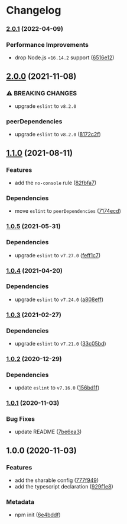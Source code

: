 # Changelog

### [2.0.1](https://github.com/b2broker/eslint-config/compare/v2.0.0...v2.0.1) (2022-04-09)

### Performance Improvements

- drop Node.js `<16.14.2` support ([6516e12](https://github.com/b2broker/eslint-config/commit/6516e122eed0d520803c57f2a742e9dd3db84425))

## [2.0.0](https://github.com/b2broker/eslint-config/compare/v1.1.0...v2.0.0) (2021-11-08)

### ⚠ BREAKING CHANGES

- upgrade `eslint` to `v8.2.0`

### peerDependencies

- upgrade `eslint` to `v8.2.0` ([8172c2f](https://github.com/b2broker/eslint-config/commit/8172c2fca5bde265f2bef781af23147ad938bf6c))

## [1.1.0](https://github.com/b2broker/eslint-config/compare/v1.0.5...v1.1.0) (2021-08-11)

### Features

- add the `no-console` rule ([82fbfa7](https://github.com/b2broker/eslint-config/commit/82fbfa7dfcf03ce1a87f8752fc98789a4b2798c4))

### Dependencies

- move `eslint` to `peerDependencies` ([7174ecd](https://github.com/b2broker/eslint-config/commit/7174ecd7b9da5cb80ea3e578047c2f699fe198bb))

### [1.0.5](https://github.com/b2broker/eslint-config/compare/v1.0.4...v1.0.5) (2021-05-31)

### Dependencies

- upgrade `eslint` to `v7.27.0` ([feff1c7](https://github.com/b2broker/eslint-config/commit/feff1c710a25524e5441d3f7e613a7a33f69e59b))

### [1.0.4](https://github.com/b2broker/eslint-config/compare/v1.0.3...v1.0.4) (2021-04-20)

### Dependencies

- upgrade `eslint` to `v7.24.0` ([a808eff](https://github.com/b2broker/eslint-config/commit/a808effce4b128e00cb5e61a20cb9d80b59c8ab2))

### [1.0.3](https://github.com/b2broker/eslint-config/compare/v1.0.2...v1.0.3) (2021-02-27)

### Dependencies

- upgrade `eslint` to `v7.21.0` ([33c05bd](https://github.com/b2broker/eslint-config/commit/33c05bd41affcb7b11793e825dc86e7a9c2185a0))

### [1.0.2](https://github.com/b2broker/eslint-config/compare/v1.0.1...v1.0.2) (2020-12-29)

### Dependencies

- update `eslint` to `v7.16.0` ([156bd1f](https://github.com/b2broker/eslint-config/commit/156bd1fead029d9e234782903cad82a230fff6f6))

### [1.0.1](https://github.com/b2broker/eslint-config/compare/v1.0.0...v1.0.1) (2020-11-03)

### Bug Fixes

- update README ([7be6ea3](https://github.com/b2broker/eslint-config/commit/7be6ea3e93c473e8b867aff96b2b8c6132f65960))

## 1.0.0 (2020-11-03)

### Features

- add the sharable config ([777f949](https://github.com/b2broker/eslint-config/commit/777f949216e611604ec1e087c7a32b0e0c172fca))
- add the typescript declaration ([929f1e8](https://github.com/b2broker/eslint-config/commit/929f1e893257c79b6567da10de1de13a23a09c99))

### Metadata

- npm init ([6e4bddf](https://github.com/b2broker/eslint-config/commit/6e4bddf940460e9c09c0533765c17d7db41980ea))
